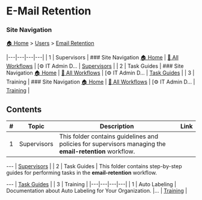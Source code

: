 # E-Mail Retention

### Site Navigation
[🏠 Home](../../README.md) > [Users](../README.md) > [Email Retention](README.md)

|---|---|---|---|
| 1 | Supervisors | ### Site Navigation [🏠 Home](../../../README.md) | [📂 All Workflows](../../users.md) | [⚙ IT Admin D... | [Supervisors](supervisors/) |
| 2 | Task Guides | ### Site Navigation [🏠 Home](../../../README.md) | [📂 All Workflows](../../users.md) | [⚙ IT Admin D... | [Task Guides](task-guides/) |
| 3 | Training | ### Site Navigation [🏠 Home](../../../README.md) | [📂 All Workflows](../../users.md) | [⚙ IT Admin D... | [Training](training/) |

## Contents

| **#** | **Topic** | **Description** | **Link** |
|---|---|---|---|
| 1 | Supervisors | This folder contains guidelines and policies for supervisors managing the **email-retention** workflow.

--- | [Supervisors](supervisors/) |
| 2 | Task Guides | This folder contains step-by-step guides for performing tasks in the **email-retention** workflow.

--- | [Task Guides](task-guides/) |
| 3 | Training |   |---|---|---|---| | 1 | Auto Labeling | Documentation about Auto Labeling for Your Organization. |... | [Training](training/) |